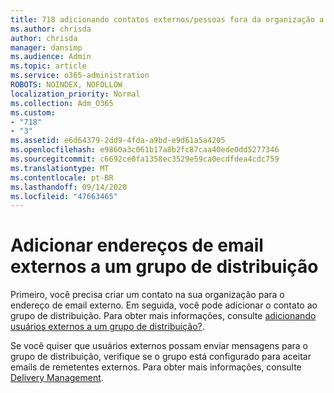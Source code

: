 ```yaml
---
title: 718 adicionando contatos externos/pessoas fora da organização a uma lista de distribuição
ms.author: chrisda
author: chrisda
manager: dansimp
ms.audience: Admin
ms.topic: article
ms.service: o365-administration
ROBOTS: NOINDEX, NOFOLLOW
localization_priority: Normal
ms.collection: Adm_O365
ms.custom:
- "718"
- "3"
ms.assetid: e6d64379-2dd9-4fda-a9bd-e9d61a5a4205
ms.openlocfilehash: e9860a3c061b17a8b2fc87caa40ede0dd5277346
ms.sourcegitcommit: c6692ce0fa1358ec3529e59ca0ecdfdea4cdc759
ms.translationtype: MT
ms.contentlocale: pt-BR
ms.lasthandoff: 09/14/2020
ms.locfileid: "47663465"
---
```

# <a name="add-external-email-addresses-to-a-distribution-group"></a>Adicionar endereços de email externos a um grupo de distribuição

Primeiro, você precisa criar um contato na sua organização para o endereço de email externo. Em seguida, você pode adicionar o contato ao grupo de distribuição. Para obter mais informações, consulte [adicionando usuários externos a um grupo de distribuição?](https://support.office.com/client/caa0f310-0bb7-48e3-8ad2-cb358b53bbba).

Se você quiser que usuários externos possam enviar mensagens para o grupo de distribuição, verifique se o grupo está configurado para aceitar emails de remetentes externos. Para obter mais informações, consulte [Delivery Management](https://technet.microsoft.com/library/bb124513.aspx#deliverymanagement).
